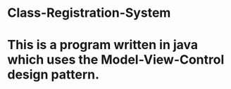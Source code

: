 # Class-Registration-System
# This is a program written in java which uses the Model-View-Control design pattern.
#
